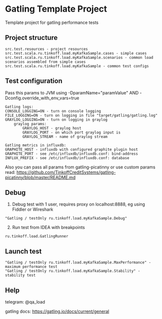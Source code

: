 # Gatling Template Project

Template project for gatling performance tests


## Project structure

```
src.test.resources - project resources
src.test.scala.ru.tinkoff.load.myKafkaSample.cases - simple cases
src.test.scala.ru.tinkoff.load.myKafkaSample.scenarios - common load scenarios assembled from simple cases
src.test.scala.ru.tinkoff.load.myKafkaSample - common test configs
```

## Test configuration

Pass this params to JVM using -DparamName="paramValue" AND -Dconfig.override_with_env_vars=true

```
Gatling logs:
CONSOLE_LOGGING=ON - turn on console logging
FILE_LOGGING=ON - turn on logging in file "target/gatling/gatling.log"
GRAYLOG_LOGGING=ON - turn on logging in graylog
    graylog params:
        GRAYLOG_HOST - graylog host
        GRAYLOG_PORT - on which port graylog input is
        GRAYLOG_STREAM - name of graylog stream

Gatling metrics in influxdb:
GRAPHITE_HOST - influxdb with configured graphite plugin host
GRAPHITE_PORT - see /etc/influxdb/influxdb.conf: bind-address
INFLUX_PREFIX - see /etc/influxdb/influxdb.conf: database
```

Also you can pass all params from gatling-picatinny or use custom params
read: https://github.com/TinkoffCreditSystems/gatling-picatinny/blob/master/README.md

## Debug

1. Debug test with 1 user, requires proxy on localhost:8888, eg using Fiddler or Wireshark

```
"Gatling / testOnly ru.tinkoff.load.myKafkaSample.Debug"
```

2. Run test from IDEA with breakpoints

```
ru.tinkoff.load.GatlingRunner
```

## Launch test

```
"Gatling / testOnly ru.tinkoff.load.myKafkaSample.MaxPerformance" - maximum performance test
"Gatling / testOnly ru.tinkoff.load.myKafkaSample.Stability" - stability test
```

## Help

telegram: @qa_load

gatling docs: https://gatling.io/docs/current/general